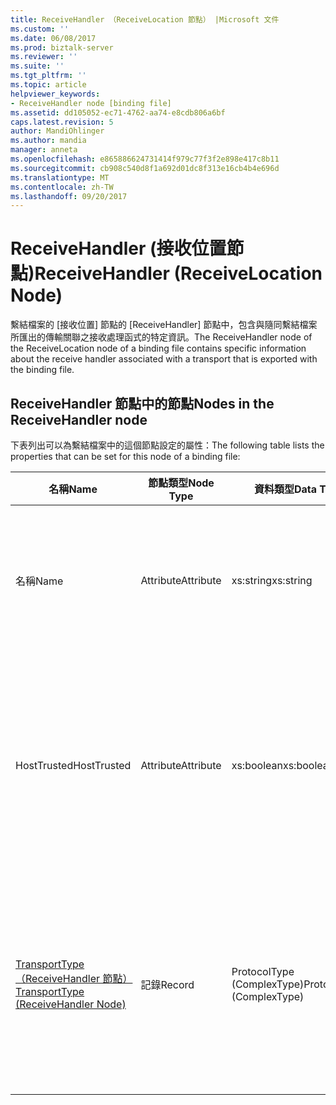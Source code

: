 ```yaml
---
title: ReceiveHandler （ReceiveLocation 節點） |Microsoft 文件
ms.custom: ''
ms.date: 06/08/2017
ms.prod: biztalk-server
ms.reviewer: ''
ms.suite: ''
ms.tgt_pltfrm: ''
ms.topic: article
helpviewer_keywords:
- ReceiveHandler node [binding file]
ms.assetid: dd105052-ec71-4762-aa74-e8cdb806a6bf
caps.latest.revision: 5
author: MandiOhlinger
ms.author: mandia
manager: anneta
ms.openlocfilehash: e865886624731414f979c77f3f2e898e417c8b11
ms.sourcegitcommit: cb908c540d8f1a692d01dc8f313e16cb4b4e696d
ms.translationtype: MT
ms.contentlocale: zh-TW
ms.lasthandoff: 09/20/2017
---
```

# <a name="receivehandler-receivelocation-node"></a><span data-ttu-id="95556-102">ReceiveHandler (接收位置節點)</span><span class="sxs-lookup"><span data-stu-id="95556-102">ReceiveHandler (ReceiveLocation Node)</span></span>
<span data-ttu-id="95556-103">繫結檔案的 [接收位置] 節點的 [ReceiveHandler] 節點中，包含與隨同繫結檔案所匯出的傳輸關聯之接收處理函式的特定資訊。</span><span class="sxs-lookup"><span data-stu-id="95556-103">The ReceiveHandler node of the ReceiveLocation node of a binding file contains specific information about the receive handler associated with a transport that is exported with the binding file.</span></span>  
  
## <a name="nodes-in-the-receivehandler-node"></a><span data-ttu-id="95556-104">ReceiveHandler 節點中的節點</span><span class="sxs-lookup"><span data-stu-id="95556-104">Nodes in the ReceiveHandler node</span></span>  
 <span data-ttu-id="95556-105">下表列出可以為繫結檔案中的這個節點設定的屬性：</span><span class="sxs-lookup"><span data-stu-id="95556-105">The following table lists the properties that can be set for this node of a binding file:</span></span>  
  
|<span data-ttu-id="95556-106">**名稱**</span><span class="sxs-lookup"><span data-stu-id="95556-106">**Name**</span></span>|<span data-ttu-id="95556-107">**節點類型**</span><span class="sxs-lookup"><span data-stu-id="95556-107">**Node Type**</span></span>|<span data-ttu-id="95556-108">**資料類型**</span><span class="sxs-lookup"><span data-stu-id="95556-108">**Data Type**</span></span>|<span data-ttu-id="95556-109">**說明**</span><span class="sxs-lookup"><span data-stu-id="95556-109">**Description**</span></span>|<span data-ttu-id="95556-110">**限制**</span><span class="sxs-lookup"><span data-stu-id="95556-110">**Restrictions**</span></span>|<span data-ttu-id="95556-111">**註解**</span><span class="sxs-lookup"><span data-stu-id="95556-111">**Comments**</span></span>|  
|--------------|-------------------|-------------------|---------------------|----------------------|------------------|  
|<span data-ttu-id="95556-112">名稱</span><span class="sxs-lookup"><span data-stu-id="95556-112">Name</span></span>|<span data-ttu-id="95556-113">Attribute</span><span class="sxs-lookup"><span data-stu-id="95556-113">Attribute</span></span>|<span data-ttu-id="95556-114">xs:string</span><span class="sxs-lookup"><span data-stu-id="95556-114">xs:string</span></span>|<span data-ttu-id="95556-115">指定與傳輸關聯之接收處理常式的名稱。</span><span class="sxs-lookup"><span data-stu-id="95556-115">Specifies the name of the receive handler associated with the transport.</span></span>|<span data-ttu-id="95556-116">不需要</span><span class="sxs-lookup"><span data-stu-id="95556-116">Not required</span></span>|<span data-ttu-id="95556-117">預設值：空白</span><span class="sxs-lookup"><span data-stu-id="95556-117">Default value: empty</span></span>|  
|<span data-ttu-id="95556-118">HostTrusted</span><span class="sxs-lookup"><span data-stu-id="95556-118">HostTrusted</span></span>|<span data-ttu-id="95556-119">Attribute</span><span class="sxs-lookup"><span data-stu-id="95556-119">Attribute</span></span>|<span data-ttu-id="95556-120">xs:boolean</span><span class="sxs-lookup"><span data-stu-id="95556-120">xs:boolean</span></span>|<span data-ttu-id="95556-121">指定與接收處理常式關聯的主控件是否受到信任。</span><span class="sxs-lookup"><span data-stu-id="95556-121">Specifies whether the host associated with the receive handler is trusted.</span></span>|<span data-ttu-id="95556-122">Required</span><span class="sxs-lookup"><span data-stu-id="95556-122">Required</span></span>|<span data-ttu-id="95556-123">預設值：無</span><span class="sxs-lookup"><span data-stu-id="95556-123">Default value: none</span></span><br /><br /> <span data-ttu-id="95556-124">設定為**true**主控件受到信任，否則設為**false**。</span><span class="sxs-lookup"><span data-stu-id="95556-124">Set to **true** if host is trusted, otherwise set to **false**.</span></span>|  
|[<span data-ttu-id="95556-125">TransportType （ReceiveHandler 節點）</span><span class="sxs-lookup"><span data-stu-id="95556-125">TransportType (ReceiveHandler Node)</span></span>](../core/transporttype-receivehandler-node.md)|<span data-ttu-id="95556-126">記錄</span><span class="sxs-lookup"><span data-stu-id="95556-126">Record</span></span>|<span data-ttu-id="95556-127">ProtocolType (ComplexType)</span><span class="sxs-lookup"><span data-stu-id="95556-127">ProtocolType (ComplexType)</span></span>|<span data-ttu-id="95556-128">指定傳輸類型，這也是用於此接收處理常式的配接器名稱。</span><span class="sxs-lookup"><span data-stu-id="95556-128">Specifies the transport type, which is also the name of the adapter used with this receive handler.</span></span>|<span data-ttu-id="95556-129">Required</span><span class="sxs-lookup"><span data-stu-id="95556-129">Required</span></span>|<span data-ttu-id="95556-130">預設值：無</span><span class="sxs-lookup"><span data-stu-id="95556-130">Default value: none</span></span>|